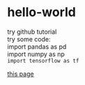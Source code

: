 # hello-world
try github tutorial  
try some code:  
    import pandas as pd  
    import numpy as np  
`import tensorflow as tf`

[this page](https://github.com/sustcLi/hello-world/edit/readme-edits/README.md)
